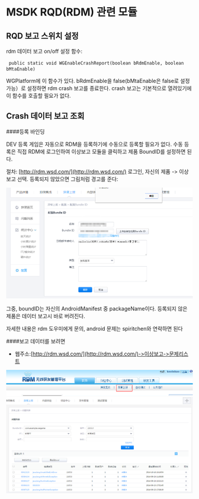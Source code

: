 ﻿MSDK RQD(RDM) 관련 모듈
===


RQD 보고 스위치 설정
---
rdm 데이터 보고 on/off 설정 함수:

     public static void WGEnableCrashReport(boolean bRdmEnable, boolean bMtaEnable)

WGPlatform에 이 함수가 있다. bRdmEnable을 false(bMtaEnable은 false로 설정 가능）로 설정하면 rdm crash 보고를 종료한다. crash 보고는 기본적으로 열려있기에 이 함수를 호출할 필요가 없다.

Crash 데이터 보고 조회
---
####등록 바인딩

DEV 등록 게임은 자동으로 RDM을 등록하기에 수동으로 등록할 필요가 없다. 수동 등록은 직접 RDM에 로그인하여 이상보고 모듈을 클릭하고 제품  BoundID를 설정하면 된다.

절차: [http://rdm.wsd.com/](http://rdm.wsd.com/) 로그인, 자신의 제품 -> 이상보고 선택. 등록되지 않았으면 그림처럼 경고를 준다:

![rdmregister](./rmdregister.png)

그중, boundID는 자신의 AndroidManifest 중 packageName이다. 등록되지 않은 제품은 데이터 보고시 바로 버려진다.

자세한 내용은 rdm 도우미에게 문의, android 문제는 spiritchen와 연락하면 된다

####보고 데이터를 보려면
- 웹주소:[http://rdm.wsd.com/](http://rdm.wsd.com/)->이상보고->문제리스트

![rdmwsd](./rdmwsd.png)
![rdmdetail](./rdmdetail.png)

